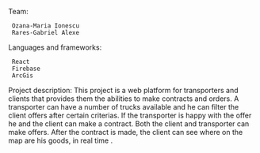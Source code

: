 
Team:

     Ozana-Maria Ionescu
     Rares-Gabriel Alexe
    
Languages and frameworks:

     React
     Firebase
     ArcGis
     
Project description:
     This project is a web platform for transporters and clients that provides them the abilities to make contracts and orders. 
     A transporter can have a number of trucks available and he can filter the client offers after certain criterias. If the transporter is happy with the offer he and the client can make a contract.
     Both the client and transporter can make offers.
     After the contract is made, the client can see where on the map are his goods, in real time . 
